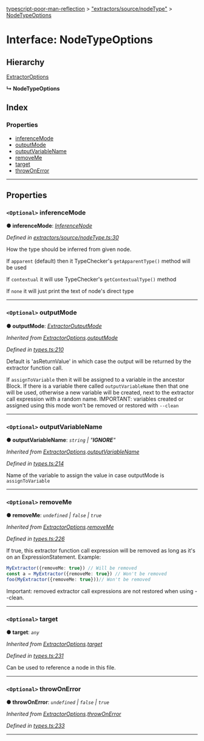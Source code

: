 [typescript-poor-man-reflection](../README.md) > ["extractors/source/nodeType"](../modules/_extractors_source_nodetype_.md) > [NodeTypeOptions](../interfaces/_extractors_source_nodetype_.nodetypeoptions.md)

# Interface: NodeTypeOptions

## Hierarchy

 [ExtractorOptions](_types_.extractoroptions.md)

**↳ NodeTypeOptions**

## Index

### Properties

* [inferenceMode](_extractors_source_nodetype_.nodetypeoptions.md#inferencemode)
* [outputMode](_extractors_source_nodetype_.nodetypeoptions.md#outputmode)
* [outputVariableName](_extractors_source_nodetype_.nodetypeoptions.md#outputvariablename)
* [removeMe](_extractors_source_nodetype_.nodetypeoptions.md#removeme)
* [target](_extractors_source_nodetype_.nodetypeoptions.md#target)
* [throwOnError](_extractors_source_nodetype_.nodetypeoptions.md#throwonerror)

---

## Properties

<a id="inferencemode"></a>

### `<Optional>` inferenceMode

**● inferenceMode**: *[InferenceNode](../modules/_extractors_source_nodetype_.md#inferencenode)*

*Defined in [extractors/source/nodeType.ts:30](https://github.com/cancerberoSgx/typescript-poor-man-reflection/blob/3c8d91b/src/extractors/source/nodeType.ts#L30)*

How the type should be inferred from given node.

If `apparent` (default) then it TypeChecker's `getApparentType()` method will be used

If `contextual` it will use TypeChecker's `getContextualType()` method

If `none` it will just print the text of node's direct type

___
<a id="outputmode"></a>

### `<Optional>` outputMode

**● outputMode**: *[ExtractorOutputMode](../modules/_types_.md#extractoroutputmode)*

*Inherited from [ExtractorOptions](_types_.extractoroptions.md).[outputMode](_types_.extractoroptions.md#outputmode)*

*Defined in [types.ts:210](https://github.com/cancerberoSgx/typescript-poor-man-reflection/blob/3c8d91b/src/types.ts#L210)*

Default is 'asReturnValue' in which case the output will be returned by the extractor function call.

If `assignToVariable` then it will be assigned to a variable in the ancestor Block. If there is a variable there called `outputVariableName` then that one will be used, otherwise a new variable will be created, next to the extractor call expression with a random name. IMPORTANT: variables created or assigned using this mode won't be removed or restored with `--clean`

___
<a id="outputvariablename"></a>

### `<Optional>` outputVariableName

**● outputVariableName**: *`string` \| "__IGNORE__"*

*Inherited from [ExtractorOptions](_types_.extractoroptions.md).[outputVariableName](_types_.extractoroptions.md#outputvariablename)*

*Defined in [types.ts:214](https://github.com/cancerberoSgx/typescript-poor-man-reflection/blob/3c8d91b/src/types.ts#L214)*

Name of the variable to assign the value in case outputMode is `assignToVariable`

___
<a id="removeme"></a>

### `<Optional>` removeMe

**● removeMe**: *`undefined` \| `false` \| `true`*

*Inherited from [ExtractorOptions](_types_.extractoroptions.md).[removeMe](_types_.extractoroptions.md#removeme)*

*Defined in [types.ts:226](https://github.com/cancerberoSgx/typescript-poor-man-reflection/blob/3c8d91b/src/types.ts#L226)*

If true, this extractor function call expression will be removed as long as it's on an ExpressionStatement. Example:

```ts
MyExtractor({removeMe: true}) // Will be removed
const a = MyExtractor({removeMe: true}) // Won't be removed
foo(MyExtractor({removeMe: true}))// Won't be removed
```

Important: removed extractor call expressions are not restored when using --clean.

___
<a id="target"></a>

### `<Optional>` target

**● target**: *`any`*

*Inherited from [ExtractorOptions](_types_.extractoroptions.md).[target](_types_.extractoroptions.md#target)*

*Defined in [types.ts:231](https://github.com/cancerberoSgx/typescript-poor-man-reflection/blob/3c8d91b/src/types.ts#L231)*

Can be used to reference a node in this file.

___
<a id="throwonerror"></a>

### `<Optional>` throwOnError

**● throwOnError**: *`undefined` \| `false` \| `true`*

*Inherited from [ExtractorOptions](_types_.extractoroptions.md).[throwOnError](_types_.extractoroptions.md#throwonerror)*

*Defined in [types.ts:233](https://github.com/cancerberoSgx/typescript-poor-man-reflection/blob/3c8d91b/src/types.ts#L233)*

___

